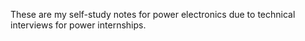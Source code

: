 These are my self-study notes for power electronics due to technical interviews for power internships.
